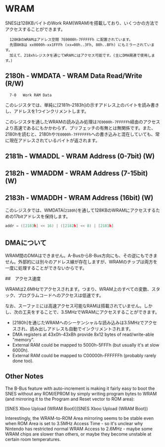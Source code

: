# WRAM

SNESは128KBバイトのWork RAM(WRAM)を搭載しており、いくつかの方法でアクセスすることができます。

```
  128KBのWRAMはアドレス空間 7E0000h-7FFFFFh に配置されています。
  先頭8KBは xx0000h-xx1FFFh (xx=00h..3Fh, 80h..BFh) にもミラーされています。
  加えて、218xhレジスタを通じてWRAMにはアクセス可能です。(主にDMA関連で使用します。)
```

## 2180h - WMDATA - WRAM Data Read/Write (R/W)

```
  7-0   Work RAM Data
```

このレジスタでは、単純に\[2181h-2183h\]の示すアドレス上のバイトを読み書きし、アドレスを1つインクリメントします。

このレジスタを通したWRAMの読み込み処理は`7E0000h-7FFFFFh`経由のアクセスより高速であるにもかかわらず、プリフェッチの有無とは無関係です。また、2180hを読むと、2180hや`7E0000h-7FFFFFFh`への書き込みと混在していても、常に現在アドレスされているバイトが返されます。

## 2181h - WMADDL - WRAM Address (0-7bit) (W)
## 2182h - WMADDM - WRAM Address (7-15bit) (W)
## 2183h - WMADDH - WRAM Address (16bit) (W)

このレジスタでは、WMDATA(`2180h`)を通して128KBのWRAMにアクセスするための17bitアドレスを保持します。

```c
addr = ([2183h] << 16) | ([2182h] << 8) | [2181h]
```

## DMAについて

WRAM間のDMAはできません。A-BusからB-Bus方向にも、その逆にもできません。外部的には別々のアドレス線が存在しますが、WRAMのチップは両方を一度に処理することができないからです。

##　アクセス速度

WRAMは2.6MHzでアクセスされます。つまり、WRAM上のすべての変数、スタック、プログラムコードへのアクセスは低速です。

なお、スーファミには高速アクセス可能なRAMは搭載されていません。しかし、次の工夫をすることで、3.5MHzでWRAMにアクセスすることができます。

- \[2180h\]を通じたWRAMへのシーケンシャルな読み込みは3.5MHzでアクセスされ、読み出しアドレスも自動でインクリメントされます。
- DMA registers at 43x0h-43xBh provide 8x12 bytes of read/write-able "memory".
- External RAM could be mapped to 5000h-5FFFh (but usually it's at slow 6000h).
- External RAM could be mapped to C00000h-FFFFFFh (probably rarely done too).

## Other Notes

The B-Bus feature with auto-increment is making it fairly easy to boot the SNES without any ROM/EPROM by simply writing program bytes to WRAM (and mirroring it to the Program and Reset vector to ROM area):

[SNES Xboo Upload (WRAM Boot)](SNES Xboo Upload (WRAM Boot))

Interestingly, the WRAM-to-ROM Area mirroring seems to be stable even when ROM Area is set to 3.5MHz Access Time - so it's unclear why Nintendo has restricted normal WRAM Access to 2.6MHz - maybe some WRAM chips are slower than others, or maybe they become unstable at certain room temperatures.
